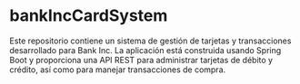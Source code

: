 # bankIncCardSystem
Este repositorio contiene un sistema de gestión de tarjetas y transacciones desarrollado para Bank Inc. La aplicación está construida usando Spring Boot y proporciona una API REST para administrar tarjetas de débito y crédito, así como para manejar transacciones de compra.
